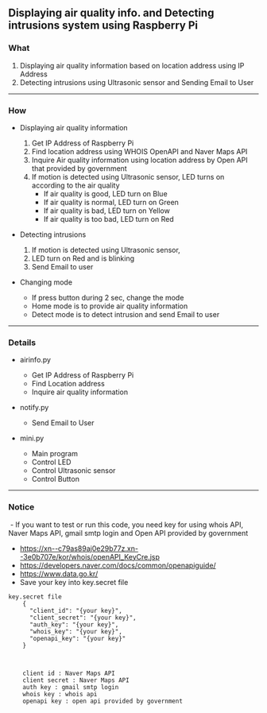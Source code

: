 ## Displaying air quality info. and Detecting intrusions system using Raspberry Pi 


### What
  1. Displaying air quality information based on location address using IP Address
  2. Detecting intrusions using Ultrasonic sensor and Sending Email to User
***
### How
  - Displaying air quality information
    1. Get IP Address of Raspberry Pi
    2. Find location address using WHOIS OpenAPI and Naver Maps API
    3. Inquire Air quality information using location address by Open API that provided by government
    4. If motion is detected using Ultrasonic sensor, LED turns on according to the air quality
        - If air quality is good, LED turn on Blue
        - If air quality is normal, LED turn on Green
        - If air quality is bad, LED turn on Yellow
        - If air quality is too bad, LED turn on Red
        
  - Detecting intrusions
    1. If motion is detected using Ultrasonic sensor,
    2. LED turn on Red and is blinking
    3. Send Email to user
    
  - Changing mode
    + If press button during 2 sec, change the mode
    + Home mode is to provide air quality information
    + Detect mode is to detect intrusion and send Email to user
***    
### Details
  - airinfo.py
    + Get IP Address of Raspberry Pi
    + Find Location address
    + Inquire air quality information
  
  
  - notify.py
    + Send Email to User
  
  - mini.py
    + Main program
    + Control LED
    + Control Ultrasonic sensor
    + Control Button
***
### Notice
  -  If you want to test or run this code, you need key for using whois API, Naver Maps API, gmail smtp login and Open API provided by government
  -  <https://xn--c79as89aj0e29b77z.xn--3e0b707e/kor/whois/openAPI_KeyCre.jsp>
  -  <https://developers.naver.com/docs/common/openapiguide/>
  -  <https://www.data.go.kr/>
  -  Save your key into key.secret file
  <pre><code>key.secret file
    { 
      "client_id": "{your key}",
      "client_secret": "{your key}",
      "auth_key": "{your key}",
      "whois_key": "{your key}",
      "openapi_key": "{your key}"
    }
  </code></pre>
  <pre><code>
    client id : Naver Maps API
    client secret : Naver Maps API
    auth key : gmail smtp login
    whois key : whois api
    openapi key : open api provided by government
  </code></pre>
    
    
